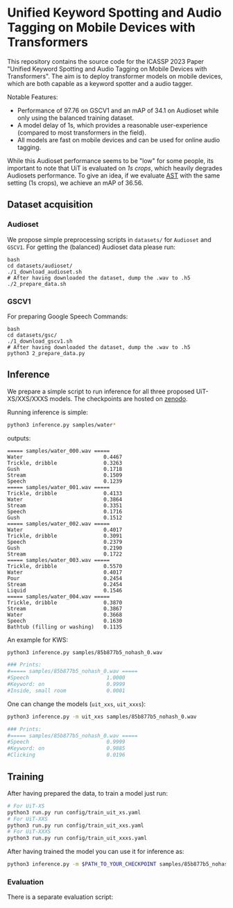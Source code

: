 # Unified Keyword Spotting and Audio Tagging on Mobile Devices with Transformers


This repository contains the source code for the ICASSP 2023 Paper "Unified Keyword Spotting and Audio Tagging on Mobile Devices with Transformers".
The aim is to deploy transformer models on mobile devices, which are both capable as a keyword spotter and a audio tagger.


Notable Features:

* Performance of 97.76 on GSCV1 and an mAP of 34.1 on Audioset while only using the balanced training dataset.
* A model delay of 1s, which provides a reasonable user-experience (compared to most transformers in the field).
* All models are fast on mobile devices and can be used for online audio tagging.

While this Audioset performance seems to be "low" for some people, its important to note that UiT is evaluated on *1s crops*, which heavily degrades Audiosets performance.
To give an idea, if we evaluate [AST](https://github.com/YuanGongND/ast) with the same setting (1s crops), we achieve an mAP of 36.56.


## Dataset acquisition


### Audioset

We propose simple preprocessing scripts in `datasets/` for `Audioset` and `GSCV1`.
For getting the (balanced) Audioset data please run:

```
bash
cd datasets/audioset/
./1_download_audioset.sh
# After having downloaded the dataset, dump the .wav to .h5
./2_prepare_data.sh
```


### GSCV1

For preparing Google Speech Commands:

```
bash
cd datasets/gsc/
./1_download_gscv1.sh
# After having downloaded the dataset, dump the .wav to .h5
python3 2_prepare_data.py
```



## Inference


We prepare a simple script to run inference for all three proposed UiT-XS/XXS/XXXS models.
The checkpoints are hosted on [zenodo](https://zenodo.org/record/7690036).

Running inference is simple:

```bash
python3 inference.py samples/water*
```

outputs:

```
===== samples/water_000.wav =====
Water                          0.4467
Trickle, dribble               0.3263
Gush                           0.1718
Stream                         0.1509
Speech                         0.1239
===== samples/water_001.wav =====
Trickle, dribble               0.4133
Water                          0.3864
Stream                         0.3351
Speech                         0.1716
Gush                           0.1512
===== samples/water_002.wav =====
Water                          0.4017
Trickle, dribble               0.3091
Speech                         0.2379
Gush                           0.2190
Stream                         0.1722
===== samples/water_003.wav =====                                                               
Trickle, dribble               0.5570                                                           
Water                          0.4017
Pour                           0.2454
Stream                         0.2454
Liquid                         0.1546
===== samples/water_004.wav =====
Trickle, dribble               0.3870
Stream                         0.3867
Water                          0.3668
Speech                         0.1630
Bathtub (filling or washing)   0.1135
```

An example for KWS:

```bash
python3 inference.py samples/85b877b5_nohash_0.wav

### Prints:
#===== samples/85b877b5_nohash_0.wav =====
#Speech                         1.0000
#Keyword: on                    0.9999
#Inside, small room             0.0001
```

One can change the models (`uit_xxs`, `uit_xxxs`):

```bash
python3 inference.py -m uit_xxs samples/85b877b5_nohash_0.wav

### Prints:
#===== samples/85b877b5_nohash_0.wav =====
#Speech                         0.9999
#Keyword: on                    0.9885
#Clicking                       0.0196
```

## Training


After having prepared the data, to train a model just run:

```bash
# For UiT-XS
python3 run.py run config/train_uit_xs.yaml
# For UiT-XXS
python3 run.py run config/train_uit_xxs.yaml
# For UiT-XXXS
python3 run.py run config/train_uit_xxxs.yaml
```


After having trained the model you can use it for inference as:

```bash
python3 inference.py -m $PATH_TO_YOUR_CHECKPOINT samples/85b877b5_nohash_0.wav
```

### Evaluation

There is a separate evaluation script:
